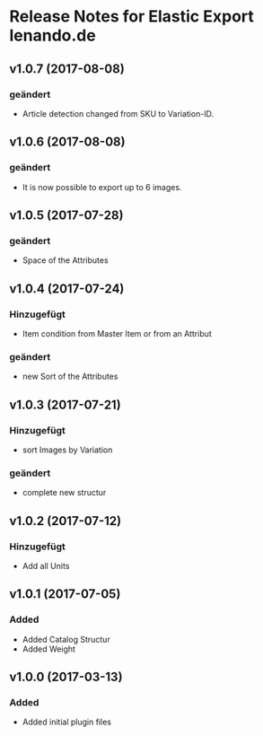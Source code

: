 # Release Notes for Elastic Export lenando.de

## v1.0.7 (2017-08-08)
### geändert
- Article detection changed from SKU to Variation-ID.

## v1.0.6 (2017-08-08)
### geändert
- It is now possible to export up to 6 images.

## v1.0.5 (2017-07-28)

### geändert
- Space of the Attributes

## v1.0.4 (2017-07-24)

### Hinzugefügt
- Item condition from Master Item or from an Attribut

### geändert
- new Sort of the Attributes

## v1.0.3 (2017-07-21)

### Hinzugefügt
- sort Images by Variation

### geändert
- complete new structur

## v1.0.2 (2017-07-12)

### Hinzugefügt
- Add all Units

## v1.0.1 (2017-07-05)
 
### Added
- Added Catalog Structur
- Added Weight

## v1.0.0 (2017-03-13)
 
### Added
- Added initial plugin files
